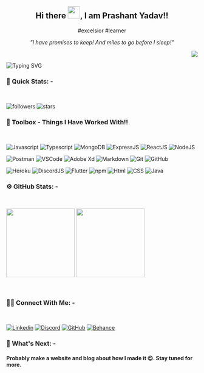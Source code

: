 <div align="center"> 
    <h2>Hi there <img src="https://raw.githubusercontent.com/MartinHeinz/MartinHeinz/master/wave.gif" width="32px" height="32px" >, I am Prashant Yadav!! 
    </h2>
</div>

<div>
  <span>
    <p align="center"> #excelsior #learner</p>
    <p align="center"><i>"I have promises to keep! And miles to go before I sleep!"</i></p>
    <p align="right"> <img src="https://komarev.com/ghpvc/?username=prashantyadav1397&label=Profile%20views&color=blue&style=flat-square" /></p> 
  </span>
</div>

![Typing SVG](https://readme-typing-svg.herokuapp.com?color=2b8ce2&size=20&lines=Full+Stack+Developer;UI/UX+Designer;Computer+Science+Student;Technology+Enthusiast;Always+Learning+New+Things;And+A+Proud+Indian....)

### 👀 Quick Stats: - 
<br>

![followers](https://img.shields.io/github/followers/prashantyadav1397?style=for-the-badge&logo=github&labelColor=black) 
![stars](https://img.shields.io/github/stars/prashantyadav1397?style=for-the-badge&logo=github&labelColor=black)
<br>

### 🧰 Toolbox - Things I Have Worked With!!
<br>

![Javascript](https://img.shields.io/badge/-Javascript-black?labelColor=black&style=for-the-badge&logo=Javascript&color=black)
![Typescript](https://img.shields.io/badge/-Typescript-black?labelColor=black&style=for-the-badge&logo=Typescript&color=black)
![MongoDB](https://img.shields.io/badge/-MongoDB-black?labelColor=black&style=for-the-badge&logo=mongodb&color=black)
![ExpressJS](https://img.shields.io/badge/-ExpressJS-black?labelColor=black&style=for-the-badge&logo=express&color=black)
![ReactJS](https://img.shields.io/badge/-ReactJS-black?labelColor=black&style=for-the-badge&logo=react&color=black)
![NodeJS](https://img.shields.io/badge/-NodeJS-black?labelColor=black&style=for-the-badge&logo=node.js&color=black)
<br>

![Postman](https://img.shields.io/badge/-Postman-black?labelColor=black&style=for-the-badge&logo=Postman&color=black)
![VSCode](https://img.shields.io/badge/-VSCode-black?labelColor=black&style=for-the-badge&logo=VisualStudioCode&color=black)
![Adobe Xd](https://img.shields.io/badge/-Adobe%20Xd-black?labelColor=black&style=for-the-badge&logo=AdobeXd&color=black)
![Markdown](https://img.shields.io/badge/-Markdown-black?labelColor=black&style=for-the-badge&logo=Markdown&color=black)
![Git](https://img.shields.io/badge/-Git-black?labelColor=black&style=for-the-badge&logo=Git&color=black)
![GitHub](https://img.shields.io/badge/-GitHub-black?labelColor=black&style=for-the-badge&logo=GitHub&color=black)
<br>

![Heroku](https://img.shields.io/badge/-Heroku-black?labelColor=black&style=for-the-badge&logo=Heroku&color=black)
![DiscordJS](https://img.shields.io/badge/-Discord%20JS-black?labelColor=black&style=for-the-badge&logo=discord.js&color=black)
![Flutter](https://img.shields.io/badge/-Flutter-black?labelColor=black&style=for-the-badge&logo=Flutter&color=black)
![npm](https://img.shields.io/badge/-npm-black?labelColor=black&style=for-the-badge&logo=npm&color=black)
![Html](https://img.shields.io/badge/-Html-black?labelColor=black&style=for-the-badge&logo=HTML5&color=black)
![CSS](https://img.shields.io/badge/-CSS-black?labelColor=black&style=for-the-badge&logo=CSS3&color=black)
![Java](https://img.shields.io/badge/-java-black?labelColor=black&style=for-the-badge&logo=java&color=black)

### ⚙️ GitHub Stats: - 
<br>
<p align="left"> 
  <img height="180em" src="https://github-readme-stats-eight-theta.vercel.app/api?username=prashantyadav1397&show_icons=true&theme=algolia&include_all_commits=true&count_private=false"/>
  <img height="180em" src="https://github-readme-stats-eight-theta.vercel.app/api/top-langs/?username=prashantyadav1397&layout=compact&langs_count=20&theme=algolia"/>
</p>
<br>

### 🤝🏻 Connect With Me: -
<br>

[![Linkedin](https://img.shields.io/badge/-LinkedIn-black?labelColor=black&style=for-the-badge&logo=linkedin&color=black)](https://www.linkedin.com/in/prashant-yadav-2904b6169/)
[![Discord](https://img.shields.io/badge/-Discord-black?labelColor=black&style=for-the-badge&logo=discord&color=black)](https://discordapp.com/users/892679015138209792/)
[![GitHub](https://img.shields.io/badge/-GitHub-black?labelColor=black&style=for-the-badge&logo=github&color=black)](https://github.com/prashantyadav1397)
[![Behance](https://img.shields.io/badge/-Behance-black?labelColor=black&style=for-the-badge&logo=behance&color=black)](https://www.behance.net/prashantyadav4)
<br>

### 🤔 What's Next: -
<h4>Probably make a website and blog about how I made it 😉. Stay tuned for more.</h4>
